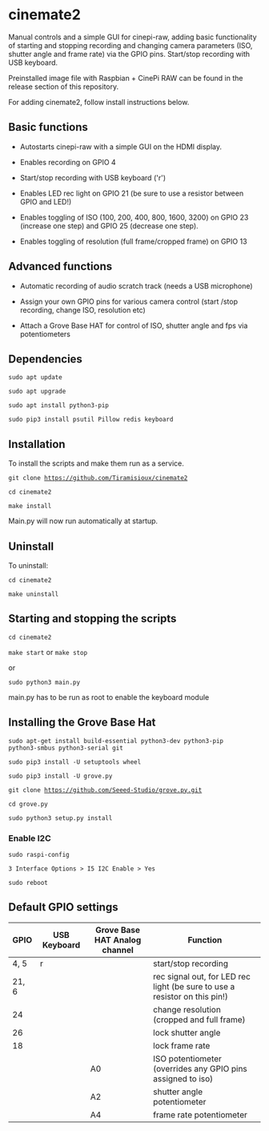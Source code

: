 # cinemate2
Manual controls and a simple GUI for cinepi-raw, adding basic functionality of starting and stopping recording and changing camera parameters (ISO, shutter angle and frame rate) via the GPIO pins. Start/stop recording with USB keyboard.

Preinstalled image file with Raspbian + CinePi RAW can be found in the release section of this repository.

For adding cinemate2, follow install instructions below. 

## Basic functions

- Autostarts cinepi-raw with a simple GUI on the HDMI display.

- Enables recording on GPIO 4

- Start/stop recording with USB keyboard ('r')

- Enables LED rec light on GPIO 21 (be sure to use a resistor between GPIO and LED!)

- Enables toggling of ISO (100, 200, 400, 800, 1600, 3200) on GPIO 23 (increase one step) and GPIO 25 (decrease one step). 

- Enables toggling of resolution (full frame/cropped frame) on GPIO 13

## Advanced functions

- Automatic recording of audio scratch track (needs a USB microphone)

- Assign your own GPIO pins for various camera control (start /stop recording, change ISO, resolution etc) 

- Attach a Grove Base HAT for control of ISO, shutter angle and fps via potentiometers

## Dependencies
<code>sudo apt update</code>

<code>sudo apt upgrade</code>

<code>sudo apt install python3-pip</code>

<code>sudo pip3 install psutil Pillow redis keyboard</code>

## Installation

To install the scripts and make them run as a service.

<code>git clone https://github.com/Tiramisioux/cinemate2</code>

<code>cd cinemate2</code>

<code>make install</code>

Main.py will now run automatically at startup.

## Uninstall

To uninstall:

<code>cd cinemate2</code>

<code>make uninstall</code>

## Starting and stopping the scripts

<code>cd cinemate2</code>

<code>make start</code> or <code>make stop</code>

or

<code>sudo python3 main.py</code>

main.py has to be run as root to enable the keyboard module

## Installing the Grove Base Hat

<code>sudo apt-get install build-essential python3-dev python3-pip python3-smbus python3-serial git</code>

<code>sudo pip3 install -U setuptools wheel</code>

<code>sudo pip3 install -U grove.py</code>

<code>git clone https://github.com/Seeed-Studio/grove.py.git</code>

<code>cd grove.py</code>

<code>sudo python3 setup.py install</code>

### Enable I2C

<code>sudo raspi-config</code>

<code>3 Interface Options > I5 I2C Enable > Yes</code>

<code>sudo reboot</code>

## Default GPIO settings

|GPIO |USB Keyboard|Grove Base HAT Analog channel| Function  |
--- | --- | --- | --- |
|4, 5|r ||    start/stop recording|
|21, 6|||     rec signal out, for LED rec light (be sure to use a resistor on this pin!)|
|24|||     change resolution (cropped and full frame)|
|26 |||     lock shutter angle |
|18 |||    lock frame rate|
|||A0|ISO potentiometer (overrides any GPIO pins assigned to iso)|
|||A2|shutter angle potentiometer|
|||A4|frame rate potentiometer|
